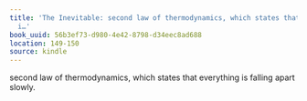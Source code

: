 ```yaml
---
title: 'The Inevitable: second law of thermodynamics, which states that everything
  i…'
book_uuid: 56b3ef73-d980-4e42-8798-d34eec8ad688
location: 149-150
source: kindle
---
```


second law of thermodynamics, which states that everything is falling apart slowly.
